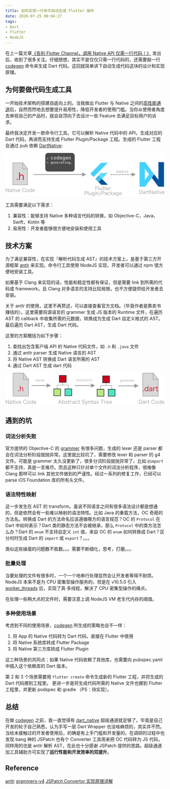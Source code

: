```yaml
---
title: 如何实现一行命令自动生成 Flutter 插件
date: 2020-07-25 00:04:27
tags:
- Dart
- Flutter
- NodeJS
---
```


在上一篇文章[《告别 Flutter Channel，调用 Native API 仅需一行代码！》](http://yulingtianxia.com/blog/2020/06/25/Codegen-for-DartNative/) 发出后，收到了很多关注。仔细想想，其实不是仅仅只需一行代码的，还需要敲一行 [codegen](https://github.com/dart-native/codegen) 命令来生成 Dart 代码。这回就简单讲下自动生成代码这块的设计和实现原理。

<!--more-->

## 为何要做代码生成工具

一开始技术架构的搭建自底向上的。当我做出 Flutter 与 Native 之间的[高性能通道](https://github.com/dart-native/dart_native)后，自然而然地去想要提升易用性，降低开发者的使用门槛。当你从使用者角度去审视自己的产品时，就会自顶向下去设计一些 Feature 去满足目标用户的诉求。

最终我决定开发一款命令行工具。它可以解析 Native 代码中的 API，生成对应的 Dart 代码，再进而支持生成 Flutter Plugin/Package 工程。生成的 Flutter 工程会通过 pub 依赖 [DartNative](https://github.com/dart-native/dart_native):

![](https://github.com/yulingtianxia/Blog-Hexo-Source/blob/master/source/resources/DartObjC/codegen_workflow.png?raw=true)

工具需要满足以下需求：

1. 兼容性：能够支持 Native 多种语言代码的转换，如 Objective-C，Java，Swift，Kotlin 等
2. 易用性：开发者能够很方便地安装和使用工具

## 技术方案

为了满足兼容性，在实现『解析代码生成 AST』的技术方案上，是基于第三方开源框架 [antlr](https://www.antlr.org) 来实现。命令行工具使用 NodeJS 实现，开发者可以通过 npm 很方便地安装工具。

如果基于 Clang 来实现的话，性能和稳定性都有保证，但是需要 link 到所需的代码或 framework。且 Clang 对多语言的支持比较局限，也不方便提供给开发者去安装。

关于 antlr 的使用，这里不再赘述，可以直接查看官方文档。（毕竟作者是靠卖书赚钱的）。这里需要将源语言的 grammer 生成 JS 版本的 Runtime 文件，在遍历 AST 的 callback 中收集所需的元数据，转换成为生成 Dart 自定义格式的 AST。最后遍历 Dart AST，生成 Dart 代码。

这里的方案概括为如下步骤：

1. 查找出包含客户端 API 的 Native 代码文件，如 `.h` 和 `.java` 文件
2. 通过 antlr parser 生成 Native 语言的 AST
3. 将 Native AST 转换成 Dart 语言所需的 AST
4. 通过 Dart AST 生成 dart 代码

![](https://github.com/yulingtianxia/Blog-Hexo-Source/blob/master/source/resources/DartObjC/codegen_theory.png?raw=true)

## 遇到的坑

### 词法分析失败

官方提供的 Objective-C 的 [grammer](https://github.com/antlr/grammars-v4) 有很多问题，生成的 lexer 还是 parser 都会在词法分析阶段就抛异常。这里就比较坑了，需要修改 lexer 和 parser 的 g4 文件。可能是 grammer 太久没更新了，很多分词阶段就抛异常了，比如 `@import` 都不支持，真是一言难尽。而且这种只针对单个文件的词法分析程序，很难像 Clang 那样可以 link 其他文件做到的严谨性。经过一系列的修复工作，已经可以 parse iOS Foundation 库的所有头文件。

### 语法特性映射

这一步发生在 AST 的 transform。虽说不同语言之间有很多语法设计都是想通的，但是依然会有一些难以映射的语法特性。比如 Java 的重载方法，OC 奇葩的方法名。转换成 Dart 的方法命名应该遵循哪方的语言规范？OC 的 `Protocol` 在 Dart 中如何表示？Dart 类的静态方法不会被继承，那么 `Protocol` 中的类方法怎么办？Dart 的 `enum` 不支持自定义 `int` 值，来自 OC 的 `enum` 如何转换成 Dart？区分何时生成 Dart 的 `import` 或 `export`？。。。

类似这些操蛋的问题数不胜数。。。需要不断细化，思考，打磨。。。

### 批量处理

当要处理的文件有很多时，一个一个地串行处理显然会让开发者等得不耐烦。NodeJS 本来不是为 CPU 密集型操作服务的，但是在 v10.5.0 引入 [worker_threads](https://nodejs.org/api/worker_threads.html) 后，实现了真·多线程，解决了 CPU 密集型操作的痛点。

在处理一些稍大点的文件时，需要注意上调 NodeJS VM 老生代内存的阈值。

### 多种使用场景

考虑到不同的使用场景，[codegen](https://github.com/dart-native/codegen) 所生成的策略也会不一样：

1. 将 App 的 Native 代码转为 Dart 代码，直接在 Flutter 中使用
2. 将 Native 系统库转成 Flutter Package
3. 将 Native 第三方库转成 Flutter Plugin

这三种场景的共同点：如果 Native 代码依赖了其他库，也需要向 pubspec.yaml 中插入这个依赖库的 Dart 版本。

第 2 和 3 个场景需要用 `flutter create` 命令生成新的 Flutter 工程，并将生成的 Dart 代码挪到工程里。
更进一步是将生成代码所需的 Native 文件也挪到 Flutter 工程里，并更新 podspec 和 gradle （PS：待实现）。

## 总结

在做 [codegen](https://github.com/dart-native/codegen) 之前，我一直觉得有 [dart_native](https://github.com/dart-native/dart_native) 超级通道就足够了。毕竟是自己开发的轮子自己熟悉，认为手写一层 Dart Wrapper 也没啥麻烦的，其实并不然。当给未接触过的开发者使用后，的确是有上手门槛和开发量的。在调研的过程中也发现 bang 神的 JSPatch 也有个 Converter 工具用来把 OC 代码转为 JS 代码，同样用的也是 antlr 解析 AST，在此也十分感谢 JSPatch 提供的思路。超级通道加工具辅助方可实现了**运行性能和开发效率的双提升**。

## Reference

[antlr](https://www.antlr.org)
[grammers-v4](https://github.com/antlr/grammars-v4)
[JSPatch Convertor 实现原理详解](https://blog.cnbang.net/tech/2915/)